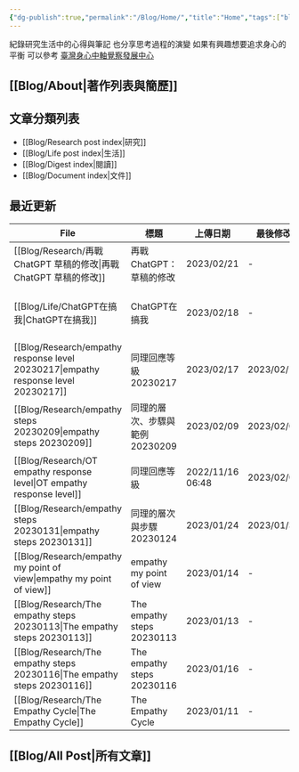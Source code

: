 ```yaml
---
{"dg-publish":true,"permalink":"/Blog/Home/","title":"Home","tags":["blog","gardenEntry","gardenEntry","gardenEntry","gardenEntry","gardenEntry","gardenEntry","gardenEntry","gardenEntry","gardenEntry","gardenEntry","gardenEntry","gardenEntry","gardenEntry","gardenEntry","gardenEntry","gardenEntry","gardenEntry","gardenEntry","gardenEntry"]}
---
```



紀錄研究生活中的心得與筆記
也分享思考過程的演變
如果有興趣想要追求身心的平衡
可以參考 [臺灣身心中軸覺察發展中心](https:bmaa.tw)


## [[Blog/About\|著作列表與簡歷]]

## 文章分類列表

- [[Blog/Research post index\|研究]]
- [[Blog/Life post index\|生活]]
- [[Blog/Digest index\|閱讀]]
- [[Blog/Document index\|文件]]

## 最近更新

| File                                                                                  | 標題                         | 上傳日期              | 最後修改       | 類別                                                   |
| ------------------------------------------------------------------------------------- | -------------------------- | ----------------- | ---------- | ---------------------------------------------------- |
| [[Blog/Research/再戰ChatGPT 草稿的修改\|再戰ChatGPT 草稿的修改]]                                 | 再戰ChatGPT：草稿的修改            | 2023/02/21        | \-         | <ul><li>blog</li><li>research</li></ul>              |
| [[Blog/Life/ChatGPT在搞我\|ChatGPT在搞我]]                                               | ChatGPT在搞我                 | 2023/02/18        | \-         | <ul><li>blog</li><li>research</li><li>life</li></ul> |
| [[Blog/Research/empathy response level 20230217\|empathy response level 20230217]] | 同理回應等級 20230217            | 2023/02/17        | 2023/02/17 | <ul><li>blog</li><li>reseaerch</li></ul>             |
| [[Blog/Research/empathy steps 20230209\|empathy steps 20230209]]                   | 同理的層次、步驟與範例 20230209       | 2023/02/09        | 2023/02/09 | <ul><li>blog</li><li>research</li></ul>              |
| [[Blog/Research/OT empathy response level\|OT empathy response level]]             | 同理回應等級                     | 2022/11/16  06:48 | 2023/02/03 | \-                                                   |
| [[Blog/Research/empathy steps 20230131\|empathy steps 20230131]]                   | 同理的層次與步驟 20230124          | 2023/01/24        | 2023/01/31 | blog                                                 |
| [[Blog/Research/empathy my point of view\|empathy my point of view]]               | empathy my point of view   | 2023/01/14        | \-         | blog                                                 |
| [[Blog/Research/The empathy steps 20230113\|The empathy steps 20230113]]           | The empathy steps 20230113 | 2023/01/13        | \-         | blog                                                 |
| [[Blog/Research/The empathy steps 20230116\|The empathy steps 20230116]]           | The empathy steps 20230116 | 2023/01/16        | \-         | blog                                                 |
| [[Blog/Research/The Empathy Cycle\|The Empathy Cycle]]                             | The Empathy Cycle          | 2023/01/11        | \-         | blog                                                 |


## [[Blog/All Post\|所有文章]]



